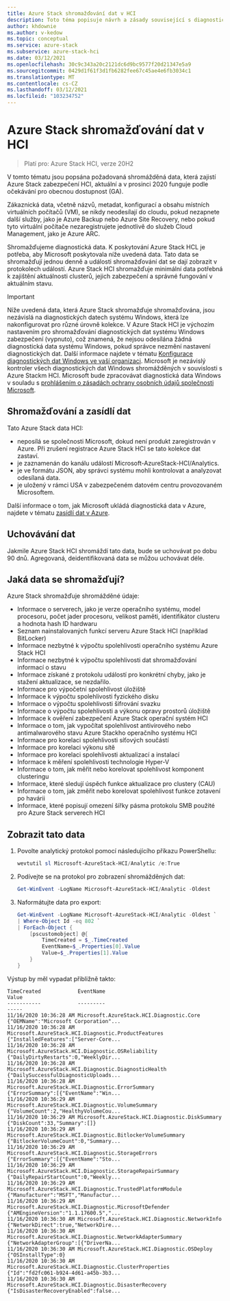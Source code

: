 ```yaml
---
title: Azure Stack shromažďování dat v HCI
description: Toto téma popisuje návrh a zásady související s diagnostickými daty shromažďovanými nástrojem Azure Stack HCI.
author: khdownie
ms.author: v-kedow
ms.topic: conceptual
ms.service: azure-stack
ms.subservice: azure-stack-hci
ms.date: 03/12/2021
ms.openlocfilehash: 30c9c343a20c2121dc6d9bc9577f20d21347e5a9
ms.sourcegitcommit: 0429d1f61f3d1fb6282fee67c45ae4e6fb3034c1
ms.translationtype: MT
ms.contentlocale: cs-CZ
ms.lasthandoff: 03/12/2021
ms.locfileid: "103234752"
---
```

# <a name="azure-stack-hci-data-collection"></a>Azure Stack shromažďování dat v HCI

> Platí pro: Azure Stack HCI, verze 20H2

V tomto tématu jsou popsána požadovaná shromážděná data, která zajistí Azure Stack zabezpečení HCI, aktuální a v prosinci 2020 funguje podle očekávání pro obecnou dostupnost (GA).

Zákaznická data, včetně názvů, metadat, konfigurací a obsahu místních virtuálních počítačů (VM), se nikdy neodesílají do cloudu, pokud nezapnete další služby, jako je Azure Backup nebo Azure Site Recovery, nebo pokud tyto virtuální počítače nezaregistrujete jednotlivě do služeb Cloud Management, jako je Azure ARC.

Shromažďujeme diagnostická data. K poskytování Azure Stack HCL je potřeba, aby Microsoft poskytovala níže uvedená data. Tato data se shromažďují jednou denně a události shromažďování dat se dají zobrazit v protokolech událostí. Azure Stack HCI shromažďuje minimální data potřebná k zajištění aktuálnosti clusterů, jejich zabezpečení a správné fungování v aktuálním stavu.

   > [!IMPORTANT]
   > Níže uvedená data, která Azure Stack shromažďuje shromažďována, jsou nezávislá na diagnostických datech systému Windows, která lze nakonfigurovat pro různé úrovně kolekce. V Azure Stack HCI je výchozím nastavením pro shromažďování diagnostických dat systému Windows zabezpečení (vypnuto), což znamená, že nejsou odesílána žádná diagnostická data systému Windows, pokud správce nezmění nastavení diagnostických dat. Další informace najdete v tématu [Konfigurace diagnostických dat Windows ve vaší organizaci](/windows/privacy/configure-windows-diagnostic-data-in-your-organization). Microsoft je nezávislý kontroler všech diagnostických dat Windows shromážděných v souvislosti s Azure Stackm HCI. Microsoft bude zpracovávat diagnostická data Windows v souladu s [prohlášením o zásadách ochrany osobních údajů společnosti Microsoft](https://privacy.microsoft.com/privacystatement).

## <a name="data-collection-and-residency"></a>Shromažďování a zasídlí dat

Tato Azure Stack data HCI: 

- neposílá se společnosti Microsoft, dokud není produkt zaregistrován v Azure. Při zrušení registrace Azure Stack HCI se tato kolekce dat zastaví.
- je zaznamenán do kanálu událostí Microsoft-AzureStack-HCI/Analytics.
- je ve formátu JSON, aby správci systému mohli kontrolovat a analyzovat odesílaná data.
- je uložený v rámci USA v zabezpečeném datovém centru provozovaném Microsoftem.

Další informace o tom, jak Microsoft ukládá diagnostická data v Azure, najdete v tématu [zasídlí dat v Azure](https://azure.microsoft.com/global-infrastructure/data-residency/).

## <a name="data-retention"></a>Uchovávání dat

Jakmile Azure Stack HCI shromáždí tato data, bude se uchovávat po dobu 90 dnů. Agregovaná, deidentifikovaná data se můžou uchovávat déle.

## <a name="what-data-is-collected"></a>Jaká data se shromažďují?

Azure Stack shromažďuje shromážděné údaje:

- Informace o serverech, jako je verze operačního systému, model procesoru, počet jader procesoru, velikost paměti, identifikátor clusteru a hodnota hash ID hardwaru
- Seznam nainstalovaných funkcí serveru Azure Stack HCI (například BitLocker)
- Informace nezbytné k výpočtu spolehlivosti operačního systému Azure Stack HCI
- Informace nezbytné k výpočtu spolehlivosti dat shromažďování informací o stavu
- Informace získané z protokolu událostí pro konkrétní chyby, jako je stažení aktualizace, se nezdařilo.
- Informace pro výpočetní spolehlivost úložiště
- Informace k výpočtu spolehlivosti fyzického disku
- Informace o výpočtu spolehlivosti šifrování svazku
- Informace o výpočtu spolehlivosti a výkonu opravy prostorů úložiště
- Informace k ověření zabezpečení Azure Stack operační systém HCI
- Informace o tom, jak vypočítat spolehlivost antivirového nebo antimalwarového stavu Azure Stackho operačního systému HCI
- Informace pro korelaci spolehlivosti síťových součástí
- Informace pro korelaci výkonu sítě
- Informace pro korelaci spolehlivosti aktualizací a instalací
- Informace k měření spolehlivosti technologie Hyper-V
- Informace o tom, jak měřit nebo korelovat spolehlivost komponent clusteringu
- Informace, které sledují úspěch funkce aktualizace pro clustery (CAU)
- Informace o tom, jak změřit nebo korelovat spolehlivost funkce zotavení po havárii
- Informace, které popisují omezení šířky pásma protokolu SMB použité pro Azure Stack serverech HCI

## <a name="view-this-data"></a>Zobrazit tato data

1. Povolte analytický protokol pomocí následujícího příkazu PowerShellu:

   ```PowerShell
   wevtutil sl Microsoft-AzureStack-HCI/Analytic /e:True
   ```

2. Podívejte se na protokol pro zobrazení shromážděných dat:

   ```PowerShell
   Get-WinEvent -LogName Microsoft-AzureStack-HCI/Analytic -Oldest
   ```

3. Naformátujte data pro export:

   ```PowerShell
   Get-WinEvent -LogName Microsoft-AzureStack-HCI/Analytic -Oldest `
   | Where-Object Id -eq 802 `
   | ForEach-Object { 
       [pscustomobject] @{
           TimeCreated = $_.TimeCreated 
           EventName=$_.Properties[0].Value 
           Value=$_.Properties[1].Value 
       } 
   }
   ```
 
Výstup by měl vypadat přibližně takto:

```shell
TimeCreated            EventName                                                  Value
-----------            ---------                                                  -----
11/16/2020 10:36:28 AM Microsoft.AzureStack.HCI.Diagnostic.Core                   {"OEMName":"Microsoft Corporation"...
11/16/2020 10:36:28 AM Microsoft.AzureStack.HCI.Diagnostic.ProductFeatures        {"InstalledFeatures":["Server-Core...
11/16/2020 10:36:28 AM Microsoft.AzureStack.HCI.Diagnostic.OSReliability          {"DailyDirtyRestarts":0,"WeeklyDir...
11/16/2020 10:36:28 AM Microsoft.AzureStack.HCI.Diagnostic.DiagnosticHealth       {"DailySuccessfulDiagnosticUploads...
11/16/2020 10:36:28 AM Microsoft.AzureStack.HCI.Diagnostic.ErrorSummary           {"ErrorSummary":[{"EventName":"Win...
11/16/2020 10:36:29 AM Microsoft.AzureStack.HCI.Diagnostic.VolumeSummary          {"VolumeCount":2,"HealthyVolumeCou...
11/16/2020 10:36:29 AM Microsoft.AzureStack.HCI.Diagnostic.DiskSummary            {"DiskCount":33,"Summary":[]}
11/16/2020 10:36:29 AM Microsoft.AzureStack.HCI.Diagnostic.BitlockerVolumeSummary {"BitlockerVolumeCount":0,"Summary...
11/16/2020 10:36:29 AM Microsoft.AzureStack.HCI.Diagnostic.StorageErrors          {"ErrorSummary":[{"EventName":"Sto...
11/16/2020 10:36:29 AM Microsoft.AzureStack.HCI.Diagnostic.StorageRepairSummary   {"DailyRepairStartCount":0,"Weekly...
11/16/2020 10:36:29 AM Microsoft.AzureStack.HCI.Diagnostic.TrustedPlatformModule  {"Manufacturer":"MSFT","Manufactur...
11/16/2020 10:36:29 AM Microsoft.AzureStack.HCI.Diagnostic.MicrosoftDefender      {"AMEngineVersion":"1.1.17600.5","...
11/16/2020 10:36:30 AM Microsoft.AzureStack.HCI.Diagnostic.NetworkInfo            {"NetworkDirect":true,"NetworkDire...
11/16/2020 10:36:30 AM Microsoft.AzureStack.HCI.Diagnostic.NetworkAdapterSummary  {"NetworkAdapterGroup":[{"DriverNa...
11/16/2020 10:36:30 AM Microsoft.AzureStack.HCI.Diagnostic.OSDeploy               {"OSInstallType":0}
11/16/2020 10:36:30 AM Microsoft.AzureStack.HCI.Diagnostic.ClusterProperties      {"Id":"fd2fc061-b924-4d61-a45b-3b3...
11/16/2020 10:36:30 AM Microsoft.AzureStack.HCI.Diagnostic.DisasterRecovery       {"IsDisasterRecoveryEnabled":false...
```
